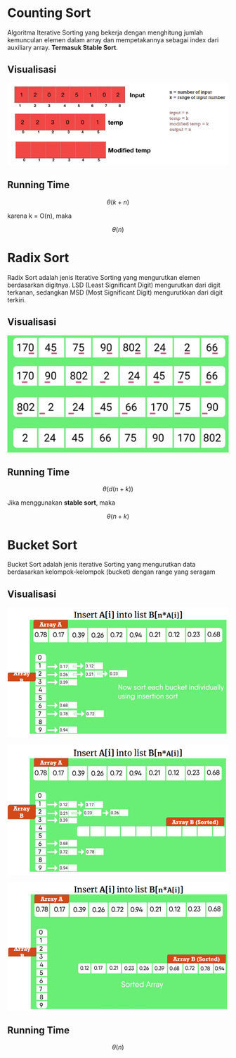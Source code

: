 # Counting Sort

Algoritma Iterative Sorting yang bekerja dengan menghitung jumlah kemunculan elemen dalam array dan mempetakannya sebagai index dari auxiliary array. **Termasuk Stable Sort**.


## Visualisasi

![](img/CountingSort.png)

## Running Time

$$
\theta (k + n)
$$

karena k = O(n), maka

$$
\theta (n)
$$

# Radix Sort

Radix Sort adalah jenis Iterative Sorting yang mengurutkan elemen berdasarkan digitnya. LSD (Least Significant Digit) mengurutkan dari digit terkanan, sedangkan MSD (Most Significant Digit) mengurutkkan dari digit terkiri.

## Visualisasi

![](img/RadixSort.png)

## Running Time

$$
\theta (d(n+k))
$$

Jika menggunakan **stable sort**, maka

$$
\theta (n+k)
$$


# Bucket Sort

Bucket Sort adalah jenis iterative Sorting yang mengurutkan data berdasarkan kelompok-kelompok (bucket) dengan range yang seragam

## Visualisasi

![](img/BucketSort1.png)

![](img/BucketSort2.png)

![](img/BucketSort3.png)

## Running Time

$$
\theta (n)
$$